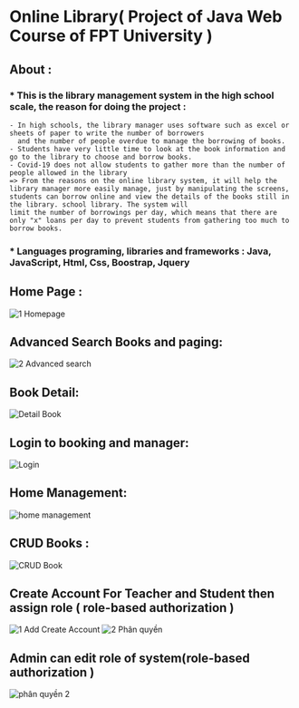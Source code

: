 # Online Library( Project of Java Web Course of FPT University ) 
## About : 
 ### * This is the library management system in the high school scale, the reason for doing the project : 
    - In high schools, the library manager uses software such as excel or sheets of paper to write the number of borrowers 
      and the number of people overdue to manage the borrowing of books.
    - Students have very little time to look at the book information and go to the library to choose and borrow books.
    - Covid-19 does not allow students to gather more than the number of people allowed in the library
    => From the reasons on the online library system, it will help the library manager more easily manage, just by manipulating the screens, 
    students can borrow online and view the details of the books still in the library. school library. The system will 
    limit the number of borrowings per day, which means that there are only "x" loans per day to prevent students from gathering too much to borrow books.
 ### * Languages programing, libraries and frameworks : Java, JavaScript, Html, Css, Boostrap, Jquery
 ## Home Page : 
 ![1 Homepage](https://user-images.githubusercontent.com/99120557/177914607-53cb44dd-2884-49a7-8dc7-ba730863bccd.JPG)
 ## Advanced Search Books and paging: 
 ![2 Advanced search](https://user-images.githubusercontent.com/99120557/177918842-dbb406a0-afce-4d36-8b50-cdff3e8f2da3.JPG)
 ## Book Detail: 
 ![Detail Book](https://user-images.githubusercontent.com/99120557/177919044-26ace81c-95c0-4762-befe-c661dc4114d6.JPG)
 ## Login to booking and manager: 
 ![Login](https://user-images.githubusercontent.com/99120557/177919280-7a18777e-0fbe-40d4-97c8-b93100d0366a.JPG)
 ## Home Management:
 ![home management](https://user-images.githubusercontent.com/99120557/177919439-6a381adb-9f1d-4dd7-8cd4-c40b4215ba92.JPG)
 ## CRUD Books : 
 ![CRUD Book](https://user-images.githubusercontent.com/99120557/177919615-167127f2-b59f-4eb8-b7b2-a22fc49b77db.JPG)
 ## Create Account For Teacher and Student then assign role ( role-based authorization ) 
 ![1 Add Create Account](https://user-images.githubusercontent.com/99120557/177920111-e3d36601-048a-496d-a365-89ccd7590e39.JPG)
 ![2 Phân quyền](https://user-images.githubusercontent.com/99120557/177920113-f0368e81-f62c-4b29-bd23-763d987d46c7.JPG)
 ## Admin can edit role of system(role-based authorization )  
 ![phân quyền 2](https://user-images.githubusercontent.com/99120557/177920404-4f93cc9e-244c-468e-8d1e-11d622cc721c.JPG)
